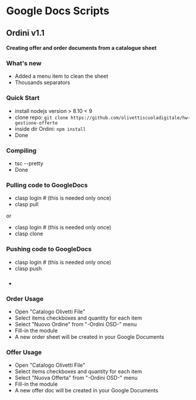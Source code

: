 # Google Docs Scripts

## Ordini v1.1
#### Creating offer and order documents from a catalogue sheet

### What's new
- Added a menu item to clean the sheet
- Thousands separators

### Quick Start

- install nodejs version > 8.10 < 9 
- clone repo: `git clone https://github.com/olivettiscuoladigitale/hw-gestione-offerte` 
- inside dir Ordini: `npm install` 
- Done

### Compiling

- tsc --pretty
- Done

### Pulling code to GoogleDocs
- clasp login # (this is needed only once)
- clasp pull

or 

- clasp login # (this is needed only once)
- clasp clone <scriptId>

### Pushing code to GoogleDocs
- clasp login # (this is needed only once)
- clasp push

### 
- 

### Order Usage 

- Open "Catalogo Olivetti File"
- Select items checkboxes and quantity for each item
- Select "Nuovo Ordine" from "-Ordini OSD-" menu
- Fill-in the module
- A new order sheet will be created in your Google Documents

### Offer Usage 

- Open "Catalogo Olivetti File"
- Select items checkboxes and quantity for each item
- Select "Nuova Offerta" from "-Ordini OSD-" menu
- Fill-in the module
- A new offer doc  will be created in your Google Documents

